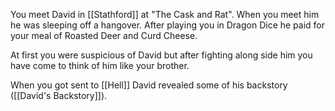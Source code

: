 You meet David in [[Stathford]] at "The Cask and Rat". When you meet him he was sleeping off a hangover. After playing you in Dragon Dice he paid for your meal of Roasted Deer and Curd Cheese. 

At first you were suspicious of David but after fighting along side him you have come to think of him like your brother.

When you got sent to [[Hell]] David revealed some of his backstory ([[David's Backstory]]).